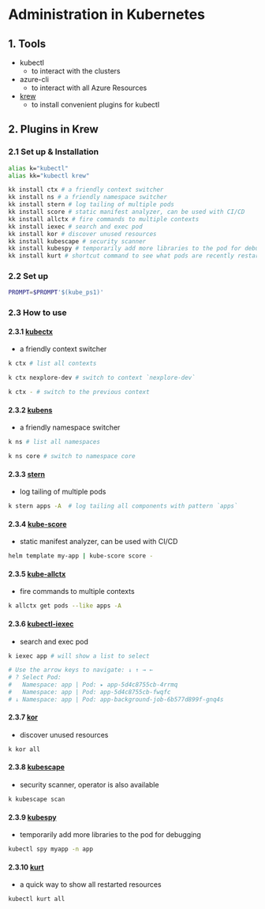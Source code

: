 # Administration in Kubernetes

## 1. Tools
- kubectl
    - to interact with the clusters
- azure-cli
    - to interact with all Azure Resources
- [krew](https://github.com/kubernetes-sigs/krew "https://github.com/kubernetes-sigs/krew")
    - to install convenient plugins for kubectl

## 2. Plugins in Krew

### 2.1 Set up & Installation
```bash
alias k="kubectl"
alias kk="kubectl krew"

kk install ctx # a friendly context switcher
kk install ns # a friendly namespace switcher
kk install stern # log tailing of multiple pods
kk install score # static manifest analyzer, can be used with CI/CD
kk install allctx # fire commands to multiple contexts
kk install iexec # search and exec pod
kk install kor # discover unused resources
kk install kubescape # security scanner
kk install kubespy # temporarily add more libraries to the pod for debugging
kk install kurt # shortcut command to see what pods are recently restarted
```

### 2.2 Set up
```bash
PROMPT=$PROMPT'$(kube_ps1)'
```

### 2.3 How to use

#### 2.3.1 [kubectx](https://github.com/ahmetb/kubectx "https://github.com/ahmetb/kubectx")

- a friendly context switcher

```bash
k ctx # list all contexts
```

```bash
k ctx nexplore-dev # switch to context `nexplore-dev`
```

```bash
k ctx - # switch to the previous context
```

#### 2.3.2 [kubens](https://github.com/ahmetb/kubectx "https://github.com/ahmetb/kubectx")

- a friendly namespace switcher

```bash
k ns # list all namespaces
```

```bash
k ns core # switch to namespace core
```

#### 2.3.3 [stern](https://github.com/rancher/stern "https://github.com/rancher/stern")

- log tailing of multiple pods

```bash
k stern apps -A  # log tailing all components with pattern `apps`
```

#### 2.3.4 [kube-score](https://github.com/zegl/kube-score "https://github.com/zegl/kube-score")

- static manifest analyzer, can be used with CI/CD

```bash
helm template my-app | kube-score score -
```

#### 2.3.5 [kube-allctx](https://github.com/onatm/kubectl-allctx "https://github.com/onatm/kubectl-allctx")

- fire commands to multiple contexts

```bash
k allctx get pods --like apps -A
```


#### 2.3.6 [kubectl-iexec](https://github.com/gabeduke/kubectl-iexec "https://github.com/gabeduke/kubectl-iexec")

- search and exec pod

```bash
k iexec app # will show a list to select

# Use the arrow keys to navigate: ↓ ↑ → ← 
# ? Select Pod: 
#   Namespace: app | Pod: ▸ app-5d4c8755cb-4rrmq
#   Namespace: app | Pod: app-5d4c8755cb-fwqfc
# ↓ Namespace: app | Pod: app-background-job-6b577d899f-gnq4s
```

#### 2.3.7 [kor](https://github.com/yonahd/kor "https://github.com/yonahd/kor")

- discover unused resources

```bash
k kor all
```

#### 2.3.8 [kubescape](https://github.com/kubescape/kubescape "https://github.com/kubescape/kubescape")

- security scanner, operator is also available

```bash
k kubescape scan
```

#### 2.3.9 [kubespy](https://github.com/huazhihao/kubespy "https://github.com/huazhihao/kubespy")

- temporarily add more libraries to the pod for debugging

```bash
kubectl spy myapp -n app
```


#### 2.3.10 [kurt](https://github.com/soraro/kurt "https://github.com/soraro/kurt")

- a quick way to show all restarted resources

```bash
kubectl kurt all
```